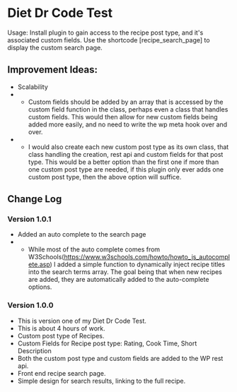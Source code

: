 # Diet Dr Code Test


Usage:
Install plugin to gain access to the recipe post type, and it's associated custom fields.
Use the shortcode [recipe_search_page] to display the custom search page.

## Improvement Ideas:

* Scalability
* * Custom fields should be added by an array that is accessed by the custom field function in  the class, perhaps even a class that handles custom fields.
This would then allow for new custom fields being added more easily, and no need to write the wp meta hook over and over.
* * I would also create each new custom post type as its own class, that class handling the creation, rest api and custom fields for that post type.
This would be a better option than the first one if more than one custom post type are needed, if this plugin only ever adds one custom post type, then the above option will suffice.


## Change Log

### Version 1.0.1

* Added an auto complete to the search page
* * While most of the auto complete comes from W3Schools(https://www.w3schools.com/howto/howto_js_autocomplete.asp) I added a simple function to dynamically inject recipe titles into the search terms array. The goal being that when new recipes are added, they are automatically added to the auto-complete options.
### Version 1.0.0

* This is version one of my Diet Dr Code Test.
* This is about 4 hours of work.
* Custom post type of Recipes.
* Custom Fields for Recipe post type: Rating, Cook Time, Short Description
* Both the custom post type and custom fields are added to the WP rest api.
* Front end recipe search page.
* Simple design for search results, linking to the full recipe.
